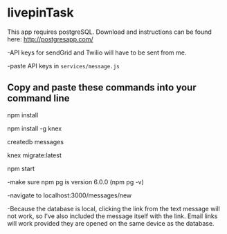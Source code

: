 # livepinTask

This app requires postgreSQL. Download and instructions can be found here: http://postgresapp.com/

-API keys for sendGrid and Twilio will have to be sent from me.

-paste API keys in `services/message.js`

## Copy and paste these commands into your command line
npm install

npm install -g knex

createdb messages

knex migrate:latest

npm start

-make sure npm pg is version 6.0.0 (npm pg -v)

-navigate to localhost:3000/messages/new

-Because the database is local, clicking the link from the text message will not work, so I've also included the message itself with the link.
Email links will work provided they are opened on the same device as the database.
